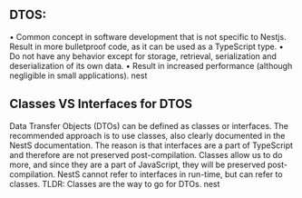 ## DTOS:

• Common concept in software development that is not specific to Nestjs.
Result in more bulletproof code, as it can be used as a TypeScript type.
• Do not have any behavior except for storage, retrieval, serialization and deserialization of its own data.
• Result in increased performance (although negligible in small applications).
nest


## Classes VS Interfaces for DTOS
Data Transfer Objects (DTOs) can be defined as classes or interfaces. 
The recommended approach is to use classes, also clearly documented in the NestS documentation.
The reason is that interfaces are a part of TypeScript and therefore are not preserved post-compilation.
Classes allow us to do more, and since they are a part of JavaScript, they will be preserved post-compilation.
NestS cannot refer to interfaces in run-time, but can refer to classes.
TLDR: Classes are the way to go for DTOs.
nest